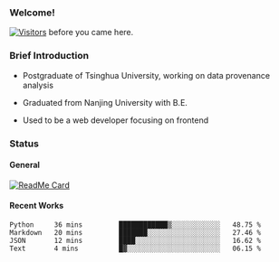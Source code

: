 ### Welcome!

[![Visitors](https://visitor-badge.laobi.icu/badge?page_id=HermitSun.HermitSun)]() before you came here.

### Brief Introduction

- Postgraduate of Tsinghua University, working on data provenance analysis

- Graduated from Nanjing University with B.E.

- Used to be a web developer focusing on frontend

### Status

#### General

[![ReadMe Card](https://github-readme-stats.hermitsun.vercel.app/api?username=HermitSun&count_private=true&show_icons=true)]()

#### Recent Works

<!--START_SECTION:waka-->
```text
Python     36 mins         ████████████▒░░░░░░░░░░░░   48.75 % 
Markdown   20 mins         ███████░░░░░░░░░░░░░░░░░░   27.46 % 
JSON       12 mins         ████░░░░░░░░░░░░░░░░░░░░░   16.62 % 
Text       4 mins          █▓░░░░░░░░░░░░░░░░░░░░░░░   06.15 % 
```
<!--END_SECTION:waka-->
